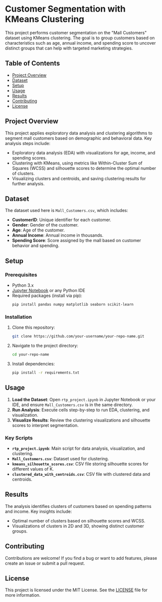 # Customer Segmentation with KMeans Clustering

This project performs customer segmentation on the "Mall Customers" dataset using KMeans clustering. The goal is to group customers based on characteristics such as age, annual income, and spending score to uncover distinct groups that can help with targeted marketing strategies.

## Table of Contents
- [Project Overview](#project-overview)
- [Dataset](#dataset)
- [Setup](#setup)
- [Usage](#usage)
- [Results](#results)
- [Contributing](#contributing)
- [License](#license)

## Project Overview
This project applies exploratory data analysis and clustering algorithms to segment mall customers based on demographic and behavioral data. Key analysis steps include:
- Exploratory data analysis (EDA) with visualizations for age, income, and spending scores.
- Clustering with KMeans, using metrics like Within-Cluster Sum of Squares (WCSS) and silhouette scores to determine the optimal number of clusters.
- Visualizing clusters and centroids, and saving clustering results for further analysis.

## Dataset
The dataset used here is `Mall_Customers.csv`, which includes:
- **CustomerID**: Unique identifier for each customer.
- **Gender**: Gender of the customer.
- **Age**: Age of the customer.
- **Annual Income**: Annual income in thousands.
- **Spending Score**: Score assigned by the mall based on customer behavior and spending.

## Setup
### Prerequisites
- Python 3.x
- [Jupyter Notebook](https://jupyter.org/) or any Python IDE
- Required packages (install via pip):
  ```bash
  pip install pandas numpy matplotlib seaborn scikit-learn
  ```

### Installation
1. Clone this repository:
   ```bash
   git clone https://github.com/your-username/your-repo-name.git
   ```
2. Navigate to the project directory:
   ```bash
   cd your-repo-name
   ```
3. Install dependencies:
   ```bash
   pip install -r requirements.txt
   ```

## Usage
1. **Load the Dataset**: Open `rtp_project.ipynb` in Jupyter Notebook or your IDE, and ensure `Mall_Customers.csv` is in the same directory.
2. **Run Analysis**: Execute cells step-by-step to run EDA, clustering, and visualization.
3. **Visualize Results**: Review the clustering visualizations and silhouette scores to interpret segmentation.

### Key Scripts
- **`rtp_project.ipynb`**: Main script for data analysis, visualization, and clustering.
- **`Mall_Customers.csv`**: Dataset used for clustering.
- **`kmeans_silhouette_scores.csv`**: CSV file storing silhouette scores for different values of K.
- **`clustered_data_with_centroids.csv`**: CSV file with clustered data and centroids.

## Results
The analysis identifies clusters of customers based on spending patterns and income. Key insights include:
- Optimal number of clusters based on silhouette scores and WCSS.
- Visualizations of clusters in 2D and 3D, showing distinct customer groups.

## Contributing
Contributions are welcome! If you find a bug or want to add features, please create an issue or submit a pull request.

## License
This project is licensed under the MIT License. See the [LICENSE](LICENSE) file for more information.

